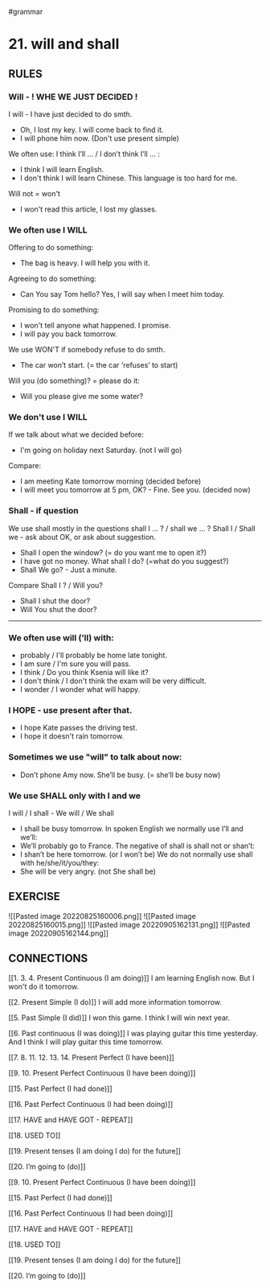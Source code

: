 #grammar 
# 21. will and shall
## RULES
### Will  - ! WHE WE JUST DECIDED !
I will - I have just decided to do smth.
- Oh, I lost my key. I will come back to find it.
- I will phone him now. (Don't use present simple)

We often use: I think I’ll ... / I don’t think I’ll ... :
- I think I will learn English.
- I don't think I will learn Chinese. This language is too hard for me.

Will not = won't 
- I won't read this article, I lost my glasses.

### We often use I WILL
Offering to do something:
- The bag is heavy.  I will help you with it.

Agreeing to do something:
- Can You say Tom hello? Yes, I will say when I meet him today. 

Promising to do something:
- I won't tell anyone what happened. I promise.
- I will pay you back tomorrow.

We use  WON'T if somebody refuse to do smth.
- The car won’t start. (= the car ‘refuses’ to start)

Will you (do something)? = please do it:
- Will you please give me some water? 

### We don't use I WILL
If we talk about what we decided before:
- I'm going on holiday next Saturday. (not I will go)

Compare:
- I am meeting Kate tomorrow morning (decided before)
- I will meet you tomorrow at 5 pm, OK? - Fine. See you. (decided now)

### Shall - if question
We use shall mostly in the questions shall I ... ? / shall we ... ?
Shall I / Shall we - ask about OK, or ask about suggestion. 
- Shall I open the window? (= do you want me to open it?)
- I have got no money. What shall I do? (=what do you suggest?)
- Shall We go? - Just a minute.

Compare Shall I ? / Will you?
- Shall I shut the door?
- Will You shut the door? 

- - - 
### We often use will (’ll) with:
- probably / I'll probably be home late tonight.
- I am sure / I'm sure you will pass.
- I think / Do you think Ksenia will like it?
- I don't think / I don't think the exam will be very difficult.
- I wonder / I wonder what will happy.

### I HOPE - use present after that.
- I hope Kate passes the driving test.
- I hope it doesn't rain tomorrow.

### Sometimes we use "will" to talk about now: 
- Don’t phone Amy now. She’ll be busy. (= she’ll be busy now)

### We use SHALL only with I and we
I will / I shall - We will / We shall
- I shall be busy tomorrow.
In spoken English we normally use I’ll and we’ll: 
- We’ll probably go to France.
The negative of shall is shall not or shan’t: 
- I shan’t be here tomorrow. (or I won’t be)
We do not normally use shall with he/she/it/you/they: 
- She will be very angry. (not She shall be)



## EXERCISE
![[Pasted image 20220825160006.png]]
![[Pasted image 20220825160015.png]]
![[Pasted image 20220905162131.png]]
![[Pasted image 20220905162144.png]]


## CONNECTIONS
[[1. 3. 4. Present Continuous (I am doing)]]
I am learning English now. But I won't do it tomorrow.

[[2. Present Simple (I do)]]
I will add more information tomorrow.

[[5. Past Simple (I did)]]
I won this game. I think I will win next year.

[[6. Past continuous (I was doing)]]
I was playing guitar this time yesterday. And I think I will play guitar this time tomorrow.

[[7. 8. 11. 12. 13. 14. Present Perfect (I have been)]]


[[9. 10. Present Perfect Continuous (I have been doing)]]


[[15. Past Perfect (I had done)]]


[[16. Past Perfect Continuous (I had been doing)]]


[[17. HAVE and HAVE GOT - REPEAT]]


[[18. USED TO]]


[[19. Present tenses (I am doing  I do) for the future]]


[[20. I’m going to (do)]]


[[9. 10. Present Perfect Continuous (I have been doing)]]


[[15. Past Perfect (I had done)]]


[[16. Past Perfect Continuous (I had been doing)]]


[[17. HAVE and HAVE GOT - REPEAT]]


[[18. USED TO]]


[[19. Present tenses (I am doing  I do) for the future]]


[[20. I’m going to (do)]]
